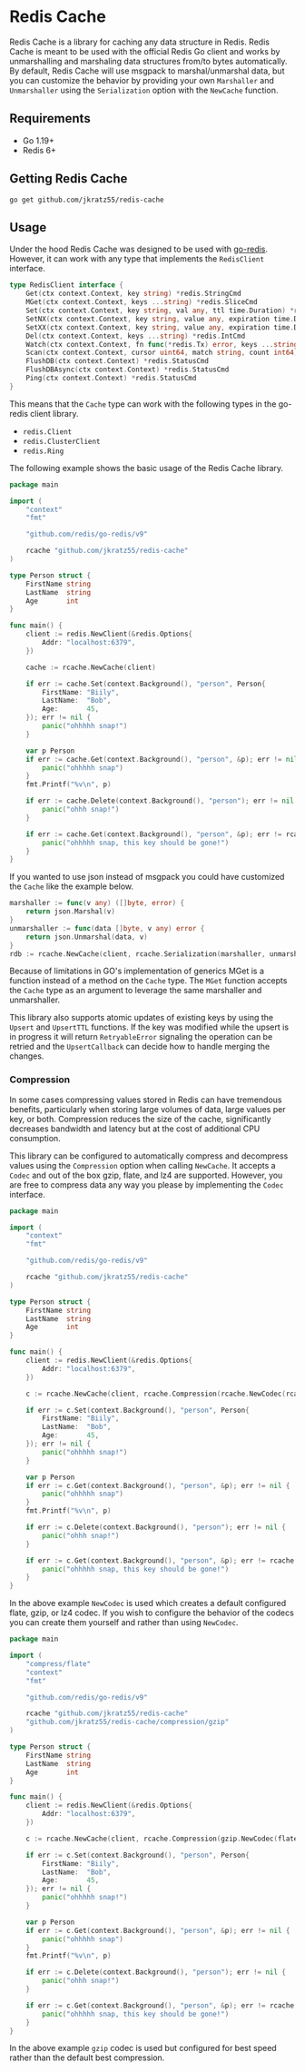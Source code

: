 # Redis Cache

Redis Cache is a library for caching any data structure in Redis. Redis Cache is meant to be used with the official Redis Go client and works by unmarshalling and marshaling data structures from/to bytes automatically. By default, Redis Cache will use msgpack to marshal/unmarshal data, but you can customize the behavior by providing your own `Marshaller` and `Unmarshaller` using the `Serialization` option with the `NewCache` function.

## Requirements

* Go 1.19+ 
* Redis 6+


## Getting Redis Cache

```shell
go get github.com/jkratz55/redis-cache
```

## Usage

Under the hood Redis Cache was designed to be used with [go-redis](https://github.com/redis/go-redis). However, it can work with any type that implements the `RedisClient` interface.

```go
type RedisClient interface {
    Get(ctx context.Context, key string) *redis.StringCmd
    MGet(ctx context.Context, keys ...string) *redis.SliceCmd
    Set(ctx context.Context, key string, val any, ttl time.Duration) *redis.StatusCmd
    SetNX(ctx context.Context, key string, value any, expiration time.Duration) *redis.BoolCmd
    SetXX(ctx context.Context, key string, value any, expiration time.Duration) *redis.BoolCmd
    Del(ctx context.Context, keys ...string) *redis.IntCmd
    Watch(ctx context.Context, fn func(*redis.Tx) error, keys ...string) error
    Scan(ctx context.Context, cursor uint64, match string, count int64) *redis.ScanCmd
    FlushDB(ctx context.Context) *redis.StatusCmd
    FlushDBAsync(ctx context.Context) *redis.StatusCmd
    Ping(ctx context.Context) *redis.StatusCmd
}
```

This means that the `Cache` type can work with the following types in the go-redis client library.

* `redis.Client`
* `redis.ClusterClient`
* `redis.Ring`

The following example shows the basic usage of the Redis Cache library.

```go
package main

import (
	"context"
	"fmt"

	"github.com/redis/go-redis/v9"

	rcache "github.com/jkratz55/redis-cache"
)

type Person struct {
	FirstName string
	LastName  string
	Age       int
}

func main() {
	client := redis.NewClient(&redis.Options{
		Addr: "localhost:6379",
	})

	cache := rcache.NewCache(client)

	if err := cache.Set(context.Background(), "person", Person{
		FirstName: "Biily",
		LastName:  "Bob",
		Age:       45,
	}); err != nil {
		panic("ohhhhh snap!")
	}

	var p Person
	if err := cache.Get(context.Background(), "person", &p); err != nil {
		panic("ohhhhh snap")
	}
	fmt.Printf("%v\n", p)

	if err := cache.Delete(context.Background(), "person"); err != nil {
		panic("ohhh snap!")
	}

	if err := cache.Get(context.Background(), "person", &p); err != rcache.ErrKeyNotFound {
		panic("ohhhhh snap, this key should be gone!")
	}
}
```

If you wanted to use json instead of msgpack you could have customized the `Cache` like the example below.

```go
marshaller := func(v any) ([]byte, error) {
    return json.Marshal(v)
}
unmarshaller := func(data []byte, v any) error {
    return json.Unmarshal(data, v)
}
rdb := rcache.NewCache(client, rcache.Serialization(marshaller, unmarshaller))
```

Because of limitations in GO's implementation of generics MGet is a function instead of a method on the `Cache` type. The `MGet` function accepts the `Cache` type as an argument to leverage the same marshaller and unmarshaller.

This library also supports atomic updates of existing keys by using the `Upsert` and `UpsertTTL` functions. If the key was modified while the upsert is in progress it will return `RetryableError` signaling the operation can be retried and the `UpsertCallback` can decide how to handle merging the changes.

### Compression

In some cases compressing values stored in Redis can have tremendous benefits, particularly when storing large volumes of data, large values per key, or both. Compression reduces the size of the cache, significantly decreases bandwidth and latency but at the cost of additional CPU consumption.

This library can be configured to automatically compress and decompress values using the `Compression` option when calling `NewCache`. It accepts a `Codec` and out of the box gzip, flate, and lz4 are supported. However, you are free to compress data any way you please by implementing the `Codec` interface.

```go
package main

import (
	"context"
	"fmt"

	"github.com/redis/go-redis/v9"

	rcache "github.com/jkratz55/redis-cache"
)

type Person struct {
	FirstName string
	LastName  string
	Age       int
}

func main() {
	client := redis.NewClient(&redis.Options{
		Addr: "localhost:6379",
	})

	c := rcache.NewCache(client, rcache.Compression(rcache.NewCodec(rcache.GZip)))

	if err := c.Set(context.Background(), "person", Person{
		FirstName: "Biily",
		LastName:  "Bob",
		Age:       45,
	}); err != nil {
		panic("ohhhhh snap!")
	}

	var p Person
	if err := c.Get(context.Background(), "person", &p); err != nil {
		panic("ohhhhh snap")
	}
	fmt.Printf("%v\n", p)

	if err := c.Delete(context.Background(), "person"); err != nil {
		panic("ohhh snap!")
	}

	if err := c.Get(context.Background(), "person", &p); err != rcache.ErrKeyNotFound {
		panic("ohhhhh snap, this key should be gone!")
	}
}

```

In the above example `NewCodec` is used which creates a default configured flate, gzip, or lz4 codec. If you wish to configure the behavior of the codecs you can create them yourself and rather than using `NewCodec`.

```go
package main

import (
	"compress/flate"
	"context"
	"fmt"

	"github.com/redis/go-redis/v9"

	rcache "github.com/jkratz55/redis-cache"
	"github.com/jkratz55/redis-cache/compression/gzip"
)

type Person struct {
	FirstName string
	LastName  string
	Age       int
}

func main() {
	client := redis.NewClient(&redis.Options{
		Addr: "localhost:6379",
	})

	c := rcache.NewCache(client, rcache.Compression(gzip.NewCodec(flate.BestSpeed)))

	if err := c.Set(context.Background(), "person", Person{
		FirstName: "Biily",
		LastName:  "Bob",
		Age:       45,
	}); err != nil {
		panic("ohhhhh snap!")
	}

	var p Person
	if err := c.Get(context.Background(), "person", &p); err != nil {
		panic("ohhhhh snap")
	}
	fmt.Printf("%v\n", p)

	if err := c.Delete(context.Background(), "person"); err != nil {
		panic("ohhh snap!")
	}

	if err := c.Get(context.Background(), "person", &p); err != rcache.ErrKeyNotFound {
		panic("ohhhhh snap, this key should be gone!")
	}
}

```

In the above example `gzip` codec is used but configured for best speed rather than the default best compression.